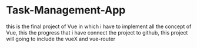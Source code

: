 # Task-Management-App
this is the final project of Vue in which i have to  implement all the  concept of Vue,
this the progress that i have connect the project to github,
this project will going to include the vueX and vue-router

